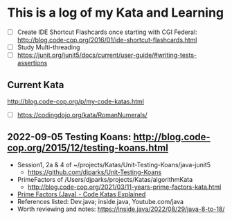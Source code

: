# This is a log of my Kata and Learning

- [ ] Create IDE Shortcut Flashcards once starting with CGI Federal: <http://blog.code-cop.org/2016/01/ide-shortcut-flashcards.html>
- [ ] Study Multi-threading
- [ ] <https://junit.org/junit5/docs/current/user-guide/#writing-tests-assertions>

## Current Kata

<http://blog.code-cop.org/p/my-code-katas.html>

- [ ] <https://codingdojo.org/kata/RomanNumerals/>

## 2022-09-05 Testing Koans: <http://blog.code-cop.org/2015/12/testing-koans.html>

- Session1, 2a & 4 of ~/projects/Katas/Unit-Testing-Koans/java-junit5
  - <https://github.com/djparks/Unit-Testing-Koans>
- PrimeFactors of /Users/djparks/projects/Katas/algorithmKata
  - <http://blog.code-cop.org/2021/03/11-years-prime-factors-kata.html>
- [Prime Factors (Java) - Code Katas Explained](https://www.youtube.com/watch?v=9flsVKN4tZM)
- References listed: Dev.java; inside.java, Youtube.com/java
- Worth reviewing and notes: <https://inside.java/2022/08/29/java-8-to-18/>
